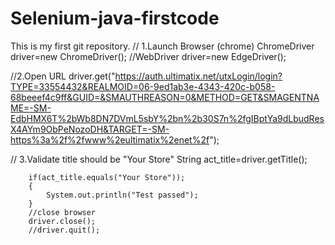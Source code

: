 # Selenium-java-firstcode
This is my first git repository.
// 1.Launch Browser (chrome)
		    ChromeDriver driver=new ChromeDriver();
	     //WebDriver driver=new EdgeDriver();
	     
//2.Open URL
	     driver.get("https://auth.ultimatix.net/utxLogin/login?TYPE=33554432&REALMOID=06-9ed1ab3e-4343-420c-b058-68beeef4c9ff&GUID=&SMAUTHREASON=0&METHOD=GET&SMAGENTNAME=-SM-EdbHMX6T%2bWb8DN7DVmL5sbY%2bn%2b30S7n%2fgIBptYa9dLbudResX4AYm9ObPeNozoDH&TARGET=-SM-https%3a%2f%2fwww%2eultimatix%2enet%2f");
		
// 3.Validate title should be "Your Store"
	    String  act_title=driver.getTitle();
	    
	    if(act_title.equals("Your Store"));
	    {
	    	System.out.println("Test passed");
	    }
	    //close browser
	    driver.close();
	    //driver.quit();
